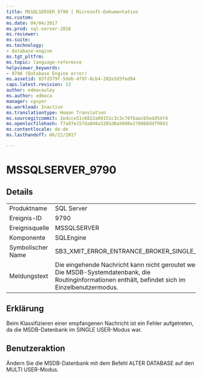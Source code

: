 ```yaml
---
title: MSSQLSERVER_9790 | Microsoft-Dokumentation
ms.custom: 
ms.date: 04/04/2017
ms.prod: sql-server-2016
ms.reviewer: 
ms.suite: 
ms.technology:
- database-engine
ms.tgt_pltfrm: 
ms.topic: language-reference
helpviewer_keywords:
- 9790 (Database Engine error)
ms.assetid: 83fd379f-5deb-4f97-8cb4-282e3d3fed94
caps.latest.revision: 13
author: edmacauley
ms.author: edmaca
manager: cguyer
ms.workload: Inactive
ms.translationtype: Human Translation
ms.sourcegitcommit: 2edcce51c6822a89151c3c3c76fbaacb5edd54f4
ms.openlocfilehash: f7a07e157da848a3201d0a50d6e270988ddf9943
ms.contentlocale: de-de
ms.lasthandoff: 06/22/2017

---
```

# <a name="mssqlserver9790"></a>MSSQLSERVER_9790
  
## <a name="details"></a>Details  
  
|||  
|-|-|  
|Produktname|SQL Server|  
|Ereignis-ID|9790|  
|Ereignisquelle|MSSQLSERVER|  
|Komponente|SQLEngine|  
|Symbolischer Name|SB3_XMIT_ERROR_ENTRANCE_BROKER_SINGLE_USER|  
|Meldungstext|Die eingehende Nachricht kann nicht geroutet werden. Die MSDB-Systemdatenbank, die Routinginformationen enthält, befindet sich im Einzelbenutzermodus.|  
  
## <a name="explanation"></a>Erklärung  
Beim Klassifizieren einer empfangenen Nachricht ist ein Fehler aufgetreten, da die MSDB-Datenbank im SINGLE USER-Modus war.  
  
## <a name="user-action"></a>Benutzeraktion  
Ändern Sie die MSDB-Datenbank mit dem Befehl ALTER DATABASE auf den MULTI USER-Modus.  
  

